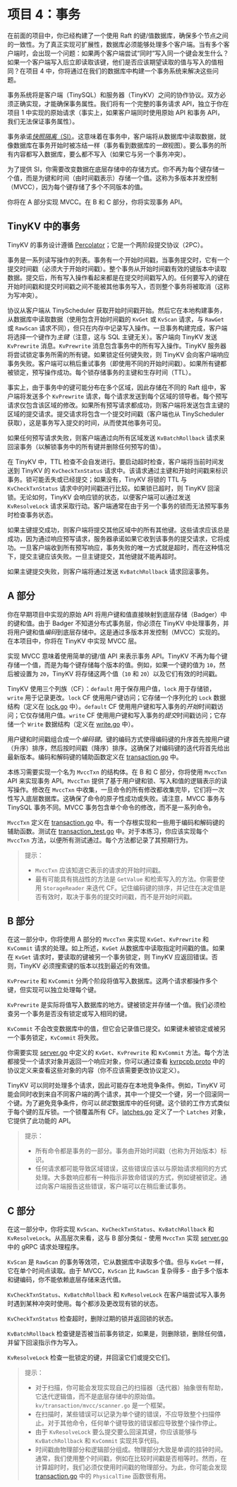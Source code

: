 # 项目 4：事务

在前面的项目中，你已经构建了一个使用 Raft 的键/值数据库，确保多个节点之间的一致性。为了真正实现可扩展性，数据库必须能够处理多个客户端。当有多个客户端时，会出现一个问题：如果两个客户端尝试“同时”写入同一个键会发生什么？如果一个客户端写入后立即读取该键，他们是否应该期望读取的值与写入的值相同？在项目 4 中，你将通过在我们的数据库中构建一个事务系统来解决这些问题。

事务系统将是客户端（TinySQL）和服务器（TinyKV）之间的协作协议。双方必须正确实现，才能确保事务属性。我们将有一个完整的事务请求 API，独立于你在项目 1 中实现的原始请求（事实上，如果客户端同时使用原始 API 和事务 API，我们无法保证事务属性）。

事务承诺[*快照隔离*（SI）](https://en.wikipedia.org/wiki/Snapshot_isolation)。这意味着在事务中，客户端将从数据库中读取数据，就像数据库在事务开始时被冻结一样（事务看到数据库的*一致*视图）。要么事务的所有内容都写入数据库，要么都不写入（如果它与另一个事务冲突）。

为了提供 SI，你需要改变数据在底层存储中的存储方式。你不再为每个键存储一个值，而是为键和时间（由时间戳表示）存储一个值。这称为多版本并发控制（MVCC），因为每个键存储了多个不同版本的值。

你将在 A 部分实现 MVCC。在 B 和 C 部分，你将实现事务 API。

## TinyKV 中的事务

TinyKV 的事务设计遵循 [Percolator](https://storage.googleapis.com/pub-tools-public-publication-data/pdf/36726.pdf)；它是一个两阶段提交协议（2PC）。

事务是一系列读写操作的列表。事务有一个开始时间戳，当事务提交时，它有一个提交时间戳（必须大于开始时间戳）。整个事务从开始时间戳有效的键版本中读取数据。提交后，所有写入操作看起来都是在提交时间戳写入的。任何要写入的键在开始时间戳和提交时间戳之间不能被其他事务写入，否则整个事务将被取消（这称为写冲突）。

协议从客户端从 TinyScheduler 获取开始时间戳开始。然后它在本地构建事务，从数据库中读取数据（使用包含开始时间戳的 `KvGet` 或 `KvScan` 请求，与 `RawGet` 或 `RawScan` 请求不同），但只在内存中记录写入操作。一旦事务构建完成，客户端将选择一个键作为*主键*（注意，这与 SQL 主键无关）。客户端向 TinyKV 发送 `KvPrewrite` 消息。`KvPrewrite` 消息包含事务中的所有写入操作。TinyKV 服务器将尝试锁定事务所需的所有键。如果锁定任何键失败，则 TinyKV 会向客户端响应事务失败。客户端可以稍后重试事务（即使用不同的开始时间戳）。如果所有键都被锁定，预写操作成功。每个锁存储事务的主键和生存时间（TTL）。

事实上，由于事务中的键可能分布在多个区域，因此存储在不同的 Raft 组中，客户端将发送多个 `KvPrewrite` 请求，每个请求发送到每个区域的领导者。每个预写请求仅包含该区域的修改。如果所有预写请求都成功，则客户端将发送包含主键的区域的提交请求。提交请求将包含一个提交时间戳（客户端也从 TinyScheduler 获取），这是事务写入提交的时间，从而使其他事务可见。

如果任何预写请求失败，则客户端通过向所有区域发送 `KvBatchRollback` 请求来回滚事务（以解锁事务中的所有键并删除任何预写的值）。

在 TinyKV 中，TTL 检查不会自发进行。要启动超时检查，客户端将当前时间发送到 TinyKV 的 `KvCheckTxnStatus` 请求中。该请求通过主键和开始时间戳来标识事务。锁可能丢失或已经提交；如果没有，TinyKV 将锁的 TTL 与 `KvCheckTxnStatus` 请求中的时间戳进行比较。如果锁已超时，则 TinyKV 回滚锁。无论如何，TinyKV 会响应锁的状态，以便客户端可以通过发送 `KvResolveLock` 请求采取行动。客户端通常在由于另一个事务的锁而无法预写事务时检查事务状态。

如果主键提交成功，则客户端将提交其他区域中的所有其他键。这些请求应该总是成功，因为通过响应预写请求，服务器承诺如果它收到该事务的提交请求，它将成功。一旦客户端收到所有预写响应，事务失败的唯一方式就是超时，而在这种情况下，提交主键应该失败。一旦主键提交，其他键就不能再超时。

如果主键提交失败，则客户端将通过发送 `KvBatchRollback` 请求回滚事务。

## A 部分

你在早期项目中实现的原始 API 将用户键和值直接映射到底层存储（Badger）中的键和值。由于 Badger 不知道分布式事务层，你必须在 TinyKV 中处理事务，并将用户键和值*编码*到底层存储中。这是通过多版本并发控制（MVCC）实现的。在本项目中，你将在 TinyKV 中实现 MVCC 层。

实现 MVCC 意味着使用简单的键/值 API 来表示事务 API。TinyKV 不再为每个键存储一个值，而是为每个键存储每个版本的值。例如，如果一个键的值为 `10`，然后被设置为 `20`，TinyKV 将存储这两个值（`10` 和 `20`）以及它们有效的时间戳。

TinyKV 使用三个列族（CF）：`default` 用于保存用户值，`lock` 用于存储锁，`write` 用于记录更改。`lock` CF 使用用户键访问；它存储一个序列化的 `Lock` 数据结构（定义在 [lock.go](/kv/transaction/mvcc/lock.go) 中）。`default` CF 使用用户键和写入事务的*开始*时间戳访问；它仅存储用户值。`write` CF 使用用户键和写入事务的*提交*时间戳访问；它存储一个 `Write` 数据结构（定义在 [write.go](/kv/transaction/mvcc/write.go) 中）。

用户键和时间戳组合成一个*编码键*。键的编码方式使得编码键的升序首先按用户键（升序）排序，然后按时间戳（降序）排序。这确保了对编码键的迭代将首先给出最新版本。编码和解码键的辅助函数定义在 [transaction.go](/kv/transaction/mvcc/transaction.go) 中。

本练习需要实现一个名为 `MvccTxn` 的结构体。在 B 和 C 部分，你将使用 `MvccTxn` API 来实现事务 API。`MvccTxn` 提供了基于用户键和锁、写入和值的逻辑表示的读写操作。修改在 `MvccTxn` 中收集，一旦命令的所有修改都收集完毕，它们将一次性写入底层数据库。这确保了命令的原子性成功或失败。请注意，MVCC 事务与 TinySQL 事务不同。MVCC 事务包含单个命令的修改，而不是一系列命令。

`MvccTxn` 定义在 [transaction.go](/kv/transaction/mvcc/transaction.go) 中。有一个存根实现和一些用于编码和解码键的辅助函数。测试在 [transaction_test.go](/kv/transaction/mvcc/transaction_test.go) 中。对于本练习，你应该实现每个 `MvccTxn` 方法，以便所有测试通过。每个方法都记录了其预期行为。

> 提示：
>
> - `MvccTxn` 应该知道它表示的请求的开始时间戳。
> - 最有可能具有挑战性的方法是 `GetValue` 和检索写入的方法。你需要使用 `StorageReader` 来迭代 CF。记住编码键的排序，并记住在决定值是否有效时，取决于事务的提交时间戳，而不是开始时间戳。

## B 部分

在这一部分中，你将使用 A 部分的 `MvccTxn` 来实现 `KvGet`、`KvPrewrite` 和 `KvCommit` 请求的处理。如上所述，`KvGet` 从数据库中读取指定时间戳的值。如果在 `KvGet` 请求时，要读取的键被另一个事务锁定，则 TinyKV 应返回错误。否则，TinyKV 必须搜索键的版本以找到最近的有效值。

`KvPrewrite` 和 `KvCommit` 分两个阶段将值写入数据库。这两个请求都操作多个键，但实现可以独立处理每个键。

`KvPrewrite` 是实际将值写入数据库的地方。键被锁定并存储一个值。我们必须检查另一个事务是否没有锁定或写入相同的键。

`KvCommit` 不会改变数据库中的值，但它会记录值已提交。如果键未被锁定或被另一个事务锁定，`KvCommit` 将失败。

你需要实现 [server.go](/kv/server/server.go) 中定义的 `KvGet`、`KvPrewrite` 和 `KvCommit` 方法。每个方法都接受一个请求对象并返回一个响应对象，你可以通过查看 [kvrpcpb.proto](/proto/kvrpcpb.proto) 中的协议定义来查看这些对象的内容（你不应该需要更改协议定义）。

TinyKV 可以同时处理多个请求，因此可能存在本地竞争条件。例如，TinyKV 可能会同时收到来自不同客户端的两个请求，其中一个提交一个键，另一个回滚同一个键。为了避免竞争条件，你可以*锁定*数据库中的任何键。这个锁的工作方式类似于每个键的互斥锁。一个锁覆盖所有 CF。[latches.go](/kv/transaction/latches/latches.go) 定义了一个 `Latches` 对象，它提供了此功能的 API。

> 提示：
>
> - 所有命令都是事务的一部分。事务由开始时间戳（也称为开始版本）标识。
> - 任何请求都可能导致区域错误，这些错误应该以与原始请求相同的方式处理。大多数响应都有一种指示非致命错误的方式，例如键被锁定。通过向客户端报告这些错误，客户端可以在稍后重试事务。

## C 部分

在这一部分中，你将实现 `KvScan`、`KvCheckTxnStatus`、`KvBatchRollback` 和 `KvResolveLock`。从高层次来看，这与 B 部分类似 - 使用 `MvccTxn` 实现 [server.go](/kv/server/server.go) 中的 gRPC 请求处理程序。

`KvScan` 是 `RawScan` 的事务等效项，它从数据库中读取多个值。但与 `KvGet` 一样，它在单个时间点读取。由于 MVCC，`KvScan` 比 `RawScan` 复杂得多 - 由于多个版本和键编码，你不能依赖底层存储来迭代值。

`KvCheckTxnStatus`、`KvBatchRollback` 和 `KvResolveLock` 在客户端尝试写入事务时遇到某种冲突时使用。每个都涉及更改现有锁的状态。

`KvCheckTxnStatus` 检查超时，删除过期的锁并返回锁的状态。

`KvBatchRollback` 检查键是否被当前事务锁定，如果是，则删除锁，删除任何值，并留下回滚指示作为写入。

`KvResolveLock` 检查一批锁定的键，并回滚它们或提交它们。

> 提示：
>
> - 对于扫描，你可能会发现实现自己的扫描器（迭代器）抽象很有帮助，它迭代逻辑值，而不是底层存储中的原始值。`kv/transaction/mvcc/scanner.go` 是一个框架。
> - 在扫描时，某些错误可以记录为单个键的错误，不应导致整个扫描停止。对于其他命令，任何单个键导致的错误都应导致整个操作停止。
> - 由于 `KvResolveLock` 要么提交要么回滚其键，你应该能够与 `KvBatchRollback` 和 `KvCommit` 实现共享代码。
> - 时间戳由物理部分和逻辑部分组成。物理部分大致是单调的挂钟时间。通常，我们使用整个时间戳，例如在比较时间戳是否相等时。然而，在计算超时时，我们必须仅使用时间戳的物理部分。为此，你可能会发现 [transaction.go](/kv/transaction/mvcc/transaction.go) 中的 `PhysicalTime` 函数很有用。